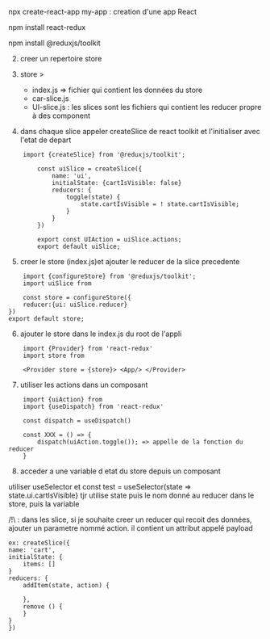 npx create-react-app my-app : creation d'une app React

npm install react-redux

npm install @reduxjs/toolkit

2) creer un repertoire store
3) store >
   - index.js => fichier qui contient les données du store
   - car-slice.js
   - UI-slice.js : les slices sont les fichiers qui contient les reducer propre à des component

4) dans chaque slice
	appeler createSlice de react toolkit
	et l'initialiser avec l'etat de depart

```
	import {createSlice} from '@reduxjs/toolkit';
	
		const uiSlice = createSlice({
			name: 'ui',
			initialState: {cartIsVisible: false}
			reducers: {
				toggle(state) {
					state.cartIsVisible = ! state.cartIsVisible;
				}
			}
		})
		
		export const UIAction = uiSlice.actions;
		export default uiSlice;
```
5) creer le store (index.js)et ajouter le reducer de la slice precedente
```
    import {configureStore} from '@reduxjs/toolkit';
    import uiSlice from 

    const store = configureStore({
    reducer:{ui: uiSlice.reducer}
})
export default store;
```
6) ajouter le store dans le index.js du root de l'appli
```
    import {Provider} from 'react-redux'
    import store from 

    <Provider store = {store}> <App/> </Provider>

```
7) utiliser les actions dans un composant
```
    import {uiAction} from 
    import {useDispatch} from 'react-redux'

    const dispatch = useDispatch()

    const XXX = () => {
        dispatch(uiAction.toggle()); => appelle de la fonction du reducer
    }
```
8) acceder a une variable d etat du store depuis un composant

utiliser useSelector et 
const test = useSelector(state => state.ui.cartIsVisible} tjr utilise state puis le nom donné au reducer dans le store, puis la variable

/!\ : dans les slice, si je souhaite creer un reducer qui recoit des données, ajouter un parametre nommé action. il contient un attribut appelé payload

```
ex: createSlice({
name: 'cart',
initialState: {
	items: []
}
reducers: {
	addItem(state, action) {
		
	},
	remove () {
	}
}
})
```